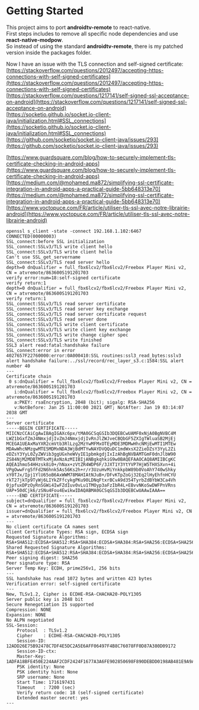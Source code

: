 # Getting Started

This project aims to port **androidtv-remote** to react-native.  
First steps includes to remove all specific node dependencies and use **react-native-modpow**.  
So instead of using the standard **androidtv-remote**, there is my patched version inside the packages folder.  


Now I have an issue with the TLS connection and self-signed certificate:  
[https://stackoverflow.com/questions/2012497/accepting-https-connections-with-self-signed-certificates](https://stackoverflow.com/questions/2012497/accepting-https-connections-with-self-signed-certificates)  
[https://stackoverflow.com/questions/1217141/self-signed-ssl-acceptance-on-android](https://stackoverflow.com/questions/1217141/self-signed-ssl-acceptance-on-android)  
[https://socketio.github.io/socket.io-client-java/initialization.html#SSL_connections](https://socketio.github.io/socket.io-client-java/initialization.html#SSL_connections)  
[https://github.com/socketio/socket.io-client-java/issues/293](https://github.com/socketio/socket.io-client-java/issues/293)  
  

[https://www.guardsquare.com/blog/how-to-securely-implement-tls-certificate-checking-in-android-apps](https://www.guardsquare.com/blog/how-to-securely-implement-tls-certificate-checking-in-android-apps)  
[https://medium.com/@mohamed.ma872/simplifying-ssl-certificate-integration-in-android-apps-a-practical-guide-5bb648313e70](https://medium.com/@mohamed.ma872/simplifying-ssl-certificate-integration-in-android-apps-a-practical-guide-5bb648313e70)  
[https://www.yoctopuce.com/FR/article/utiliser-tls-ssl-avec-notre-librairie-android](https://www.yoctopuce.com/FR/article/utiliser-tls-ssl-avec-notre-librairie-android)  


```
openssl s_client -state -connect 192.168.1.102:6467
CONNECTED(00000003)
SSL_connect:before SSL initialization
SSL_connect:SSLv3/TLS write client hello
SSL_connect:SSLv3/TLS write client hello
Can't use SSL_get_servername
SSL_connect:SSLv3/TLS read server hello
depth=0 dnQualifier = full_fbx6lcv2/fbx6lcv2/Freebox Player Mini v2, CN = atvremote/863600S191201703
verify error:num=18:self-signed certificate
verify return:1
depth=0 dnQualifier = full_fbx6lcv2/fbx6lcv2/Freebox Player Mini v2, CN = atvremote/863600S191201703
verify return:1
SSL_connect:SSLv3/TLS read server certificate
SSL_connect:SSLv3/TLS read server key exchange
SSL_connect:SSLv3/TLS read server certificate request
SSL_connect:SSLv3/TLS read server done
SSL_connect:SSLv3/TLS write client certificate
SSL_connect:SSLv3/TLS write client key exchange
SSL_connect:SSLv3/TLS write change cipher spec
SSL_connect:SSLv3/TLS write finished
SSL3 alert read:fatal:handshake failure
SSL_connect:error in error
4027657F22760000:error:0A000410:SSL routines:ssl3_read_bytes:sslv3 alert handshake failure:../ssl/record/rec_layer_s3.c:1584:SSL alert number 40
---
Certificate chain
 0 s:dnQualifier = full_fbx6lcv2/fbx6lcv2/Freebox Player Mini v2, CN = atvremote/863600S191201703
   i:dnQualifier = full_fbx6lcv2/fbx6lcv2/Freebox Player Mini v2, CN = atvremote/863600S191201703
   a:PKEY: rsaEncryption, 2048 (bit); sigalg: RSA-SHA256
   v:NotBefore: Jan 25 11:00:00 2021 GMT; NotAfter: Jan 19 03:14:07 2038 GMT
---
Server certificate
-----BEGIN CERTIFICATE-----
MIICNzCCAiCgAwIBAgIGAXc6px/tMA0GCSqGSIb3DQEBCwUAMF0xNjA0BgNVBC4M
LWZ1bGxfZmJ4NmxjdjIvZmJ4NmxjdjIvRnJlZWJveCBQbGF5ZXIgTWluaSB2MjEj
MCEGA1UEAxMaYXR2cmVtb3RlLzg2MzYwMFMxOTEyMDE3MDMwHhcNMjEwMTI1MTEw
MDAwWhcNMzgwMTE5MDMxNDA3WjBdMTYwNAYDVQQuDC1mdWxsX2ZieDZsY3YyL2Zi
eDZsY3YyL0ZyZWVib3ggUGxheWVyIE1pbmkgdjIxIzAhBgNVBAMTGmF0dnJlbW90
ZS84NjM2MDBTMTkxMjAxNzAzMIIBIjANBgkqhkiG9w0BAQEFAAOCAQ8AMIIBCgKC
AQEA1hmo54HHzsk8i0+/hNax+zVtZR4WDP6F/3JXT1Y3YtYVP7HjW5THXSXvn+4i
VPgOwwFrg5fFd2N6hnk5As56Ks2h+r/r3UzuHvMiYnkkpbW89b0VoAhY740wShky
xY0TJx/Ipj1YlU65oB6AxWWM78MAHIAtNJuB+/DFvKTpZoGj32Eq2lHyEhfnHCYU
rkT27jkTp9TyWj6LIYkZFfcykgPKu90LDNqFtxrBCvA9d354TyrbZdBYbW3Ca4Vh
0jpfuxDPzOyRnSGWi4IwFZdIuv0vLu1TMOyp3aFzIbR4L+EBvvNKoSwDWFPnVRns
UAP+50dCjk6/zSNu4Fou4EwikwIDAQABMA0GCSqGSIb3DQEBCwUAAwIAAA==
-----END CERTIFICATE-----
subject=dnQualifier = full_fbx6lcv2/fbx6lcv2/Freebox Player Mini v2, CN = atvremote/863600S191201703
issuer=dnQualifier = full_fbx6lcv2/fbx6lcv2/Freebox Player Mini v2, CN = atvremote/863600S191201703
---
No client certificate CA names sent
Client Certificate Types: RSA sign, ECDSA sign
Requested Signature Algorithms: RSA+SHA512:ECDSA+SHA512:RSA+SHA384:ECDSA+SHA384:RSA+SHA256:ECDSA+SHA256:RSA+SHA224:ECDSA+SHA224:RSA+SHA1:ECDSA+SHA1
Shared Requested Signature Algorithms: RSA+SHA512:ECDSA+SHA512:RSA+SHA384:ECDSA+SHA384:RSA+SHA256:ECDSA+SHA256:RSA+SHA224:ECDSA+SHA224
Peer signing digest: SHA256
Peer signature type: RSA
Server Temp Key: ECDH, prime256v1, 256 bits
---
SSL handshake has read 1072 bytes and written 423 bytes
Verification error: self-signed certificate
---
New, TLSv1.2, Cipher is ECDHE-RSA-CHACHA20-POLY1305
Server public key is 2048 bit
Secure Renegotiation IS supported
Compression: NONE
Expansion: NONE
No ALPN negotiated
SSL-Session:
    Protocol  : TLSv1.2
    Cipher    : ECDHE-RSA-CHACHA20-POLY1305
    Session-ID: 12ADD26E75B92478C7DF4E5DC2A5E6AFF06497F4B8C76078FF0D87A380D09172
    Session-ID-ctx: 
    Master-Key: 1ADFA18BFE450E224AAF2CDF2424F1677A3A6FE902850698F890DEBDD0198AB481E9A9A7967A6A767AB2A44873BD14DA
    PSK identity: None
    PSK identity hint: None
    SRP username: None
    Start Time: 1716197431
    Timeout   : 7200 (sec)
    Verify return code: 18 (self-signed certificate)
    Extended master secret: yes
---
```



